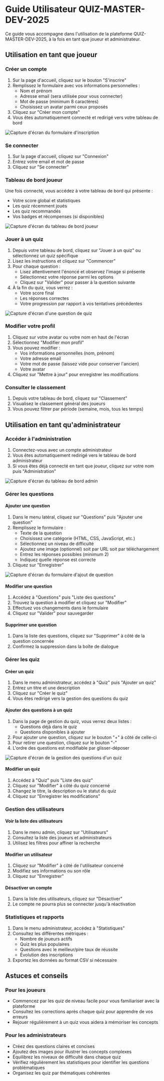 # Guide Utilisateur QUIZ-MASTER-DEV-2025

Ce guide vous accompagne dans l'utilisation de la plateforme QUIZ-MASTER-DEV-2025, à la fois en tant que joueur et administrateur.

## Utilisation en tant que joueur

### Créer un compte

1. Sur la page d'accueil, cliquez sur le bouton "S'inscrire"
2. Remplissez le formulaire avec vos informations personnelles :
   - Nom et prénom
   - Adresse email (sera utilisée pour vous connecter)
   - Mot de passe (minimum 8 caractères)
   - Choisissez un avatar parmi ceux proposés
3. Cliquez sur "Créer mon compte"
4. Vous êtes automatiquement connecté et redirigé vers votre tableau de bord

![Capture d'écran du formulaire d'inscription](../documentation/images/inscription.jpg)

### Se connecter

1. Sur la page d'accueil, cliquez sur "Connexion"
2. Entrez votre email et mot de passe
3. Cliquez sur "Se connecter"

### Tableau de bord joueur

Une fois connecté, vous accédez à votre tableau de bord qui présente :

- Votre score global et statistiques
- Les quiz récemment joués
- Les quiz recommandés
- Vos badges et récompenses (si disponibles)

![Capture d'écran du tableau de bord joueur](../documentation/images/tableau_de_bord_joueur.jpg)

### Jouer à un quiz

1. Depuis votre tableau de bord, cliquez sur "Jouer à un quiz" ou sélectionnez un quiz spécifique
2. Lisez les instructions et cliquez sur "Commencer"
3. Pour chaque question :
   - Lisez attentivement l'énoncé et observez l'image si présente
   - Sélectionnez votre réponse parmi les options
   - Cliquez sur "Valider" pour passer à la question suivante
4. À la fin du quiz, vous verrez :
   - Votre score final
   - Les réponses correctes
   - Votre progression par rapport à vos tentatives précédentes

![Capture d'écran d'une question de quiz](../documentation/images/question_quiz.jpg)

### Modifier votre profil

1. Cliquez sur votre avatar ou votre nom en haut de l'écran
2. Sélectionnez "Modifier mon profil"
3. Vous pouvez modifier :
   - Vos informations personnelles (nom, prénom)
   - Votre adresse email
   - Votre mot de passe (laissez vide pour conserver l'ancien)
   - Votre avatar
4. Cliquez sur "Mettre à jour" pour enregistrer les modifications

### Consulter le classement

1. Depuis votre tableau de bord, cliquez sur "Classement"
2. Visualisez le classement général des joueurs
3. Vous pouvez filtrer par période (semaine, mois, tous les temps)

## Utilisation en tant qu'administrateur

### Accéder à l'administration

1. Connectez-vous avec un compte administrateur
2. Vous êtes automatiquement redirigé vers le tableau de bord administrateur
3. Si vous êtes déjà connecté en tant que joueur, cliquez sur votre nom puis "Administration"

![Capture d'écran du tableau de bord admin](../documentation/images/tableau_de_bord_admin.jpg)

### Gérer les questions

#### Ajouter une question

1. Dans le menu latéral, cliquez sur "Questions" puis "Ajouter une question"
2. Remplissez le formulaire :
   - Texte de la question
   - Choisissez une catégorie (HTML, CSS, JavaScript, etc.)
   - Sélectionnez un niveau de difficulté
   - Ajoutez une image (optionnel) soit par URL soit par téléchargement
   - Entrez les réponses possibles (minimum 2)
   - Indiquez quelle réponse est correcte
3. Cliquez sur "Enregistrer"

![Capture d'écran du formulaire d'ajout de question](../documentation/images/ajout_question.jpg)

#### Modifier une question

1. Accédez à "Questions" puis "Liste des questions"
2. Trouvez la question à modifier et cliquez sur "Modifier"
3. Effectuez vos changements dans le formulaire
4. Cliquez sur "Valider" pour sauvegarder

#### Supprimer une question

1. Dans la liste des questions, cliquez sur "Supprimer" à côté de la question concernée
2. Confirmez la suppression dans la boîte de dialogue

### Gérer les quiz

#### Créer un quiz

1. Dans le menu administrateur, accédez à "Quiz" puis "Ajouter un quiz"
2. Entrez un titre et une description
3. Cliquez sur "Créer le quiz"
4. Vous êtes redirigé vers la gestion des questions du quiz

#### Ajouter des questions à un quiz

1. Dans la page de gestion du quiz, vous verrez deux listes :
   - Questions déjà dans le quiz
   - Questions disponibles à ajouter
2. Pour ajouter une question, cliquez sur le bouton "+" à côté de celle-ci
3. Pour retirer une question, cliquez sur le bouton "-"
4. L'ordre des questions est modifiable par glisser-déposer

![Capture d'écran de la gestion des questions d'un quiz](../documentation/images/gestion_quiz.jpg)

#### Modifier un quiz

1. Accédez à "Quiz" puis "Liste des quiz"
2. Cliquez sur "Modifier" à côté du quiz concerné
3. Changez le titre, la description ou le statut du quiz
4. Cliquez sur "Enregistrer les modifications"

### Gestion des utilisateurs

#### Voir la liste des utilisateurs

1. Dans le menu admin, cliquez sur "Utilisateurs"
2. Consultez la liste des joueurs et administrateurs
3. Utilisez les filtres pour affiner la recherche

#### Modifier un utilisateur

1. Cliquez sur "Modifier" à côté de l'utilisateur concerné
2. Modifiez ses informations ou son rôle
3. Cliquez sur "Enregistrer"

#### Désactiver un compte

1. Dans la liste des utilisateurs, cliquez sur "Désactiver"
2. Le compte ne pourra plus se connecter jusqu'à réactivation

### Statistiques et rapports

1. Dans le menu administrateur, accédez à "Statistiques"
2. Consultez les différentes métriques :
   - Nombre de joueurs actifs
   - Quiz les plus populaires
   - Questions avec le meilleur/pire taux de réussite
   - Évolution des inscriptions
3. Exportez les données au format CSV si nécessaire

## Astuces et conseils

### Pour les joueurs

- Commencez par les quiz de niveau facile pour vous familiariser avec la plateforme
- Consultez les corrections après chaque quiz pour apprendre de vos erreurs
- Rejouer régulièrement à un quiz vous aidera à mémoriser les concepts

### Pour les administrateurs

- Créez des questions claires et concises
- Ajoutez des images pour illustrer les concepts complexes
- Équilibrez les niveaux de difficulté dans chaque quiz
- Vérifiez régulièrement les statistiques pour identifier les questions problématiques
- Organisez les quiz par thématiques cohérentes

